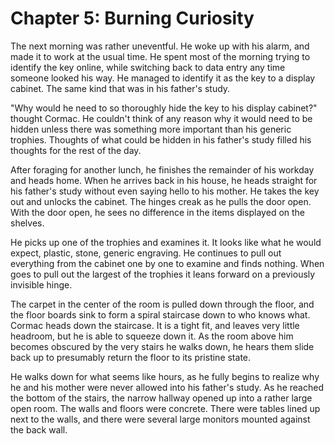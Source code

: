 # Chapter 5: Burning Curiosity

The next morning was rather uneventful. He woke up with his alarm, and made it to work at the usual time. He spent most of the morning trying to identify the key online, while switching back to data entry any time someone looked his way. He managed to identify it as the key to a display cabinet. The same kind that was in his father's study.

"Why would he need to so thoroughly hide the key to his display cabinet?" thought Cormac. He couldn't think of any reason why it would need to be hidden unless there was something more important than his generic trophies. Thoughts of what could be hidden in his father's study filled his thoughts for the rest of the day.

After foraging for another lunch, he finishes the remainder of his workday and heads home. When he arrives back in his house, he heads straight for his father's study without even saying hello to his mother. He takes the key out and unlocks the cabinet. The hinges creak as he pulls the door open. With the door open, he sees no difference in the items displayed on the shelves.

He picks up one of the trophies and examines it. It looks like what he would expect, plastic, stone, generic engraving. He continues to pull out everything from the cabinet one by one to examine and finds nothing. When goes to pull out the largest of the trophies it leans forward on a previously invisible hinge.

The carpet in the center of the room is pulled down through the floor, and the floor boards sink to form a spiral staircase down to who knows what. Cormac heads down the staircase. It is a tight fit, and leaves very little headroom, but he is able to squeeze down it. As the room above him becomes obscured by the very stairs he walks down, he hears them slide back up to presumably return the floor to its pristine state.

He walks down for what seems like hours, as he fully begins to realize why he and his mother were never allowed into his father's study. As he reached the bottom of the stairs, the narrow hallway opened up into a rather large open room. The walls and floors were concrete. There were tables lined up next to the walls, and there were several large monitors mounted against the back wall.
